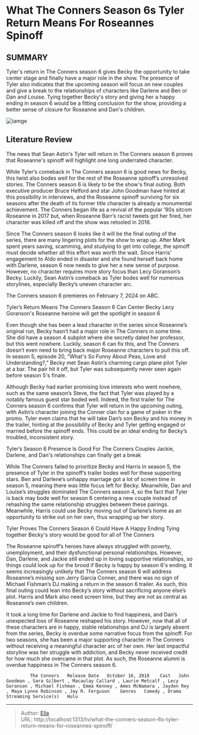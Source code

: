# What The Conners Season 6s Tyler Return Means For Roseannes Spinoff


## SUMMARY 



  Tyler&#39;s return in The Conners season 6 gives Becky the opportunity to take center stage and finally have a major role in the show.   The presence of Tyler also indicates that the upcoming season will focus on new couples and give a break to the relationships of characters like Darlene and Ben or Dan and Louise.   Tying together Becky&#39;s story and giving her a happy ending in season 6 would be a fitting conclusion for the show, providing a better sense of closure for Roseanne and Dan&#39;s children.  

![iamge](https://static1.srcdn.com/wordpress/wp-content/uploads/2024/01/the-conners-season-5-becky-tyler.jpg)

## Literature Review
The news that Sean Astin&#39;s Tyler will return in The Conners season 6 proves that Roseanne&#39;s spinoff will highlight one long underrated character.




While Tyler’s comeback in The Conners season 6 is good news for Becky, this twist also bodes well for the rest of the Roseanne spinoff’s unresolved stories. The Conners season 6 is likely to be the show&#39;s final outing. Both executive producer Bruce Helford and star John Goodman have hinted at this possibility in interviews, and the Roseanne spinoff surviving for six seasons after the death of its former title character is already a monumental achievement. The Conners began life as a revival of the popular ‘90s sitcom Roseanne in 2017 but, when Roseanne Barr’s racist tweets got her fired, her character was killed off and the show was retooled in 2018.




Since The Conners season 6 looks like it will be the final outing of the series, there are many lingering plots for the show to wrap up. After Mark spent years saving, scamming, and studying to get into college, the spinoff must decide whether all this effort was worth the wait. Since Harris’ engagement to Aldo ended in disaster and she found herself back home with Darlene, season 6 now needs to give her a new sense of purpose. However, no character requires more story focus than Lecy Goranson’s Becky. Luckily, Sean Astin’s comeback as Tyler bodes well for numerous storylines, especially Becky’s uneven character arc.



The Conners season 6 premieres on February 7, 2024 on ABC.





 Tyler’s Return Means The Conners Season 6 Can Center Becky 
Lecy Goranson&#39;s Roseanne heroine will get the spotlight in season 6
          




Even though she has been a lead character in the series since Roseanne’s original run, Becky hasn’t had a major role in The Conners in some time. She did have a season 4 subplot where she secretly dated her professor, but this went nowhere. Luckily, season 6 can fix this, and The Conners doesn’t even need to bring back major Roseanne characters to pull this off. In season 5, episode 20, “What&#39;s So Funny About Peas, Love and Understanding?,” Becky met Sean Astin’s charming cargo plane pilot Tyler at a bar. The pair hit it off, but Tyler was subsequently never seen again before season 5&#39;s finale.


 

Although Becky had earlier promising love interests who went nowhere, such as the same season’s Steve, the fact that Tyler was played by a notably famous guest star boded well. Indeed, the first trailer for The Conners season 6 confirms that Tyler will return in the upcoming outing, with Astin’s character joining the Conner clan for a game of poker in the promo. Tyler even claims that he will take Dan’s son Becky and his money in the trailer, hinting at the possibility of Becky and Tyler getting engaged or married before the spinoff ends. This could be an ideal ending for Becky’s troubled, inconsistent story.






 Tyler’s Season 6 Presence Is Good For The Conners Couples 
Jackie, Darlene, and Dan&#39;s relationships can finally get a break
         

While The Conners failed to prioritize Becky and Harris in season 5, the presence of Tyler in the spinoff’s trailer bodes well for these supporting stars. Ben and Darlene’s unhappy marriage got a lot of screen time in season 5, meaning there was little focus left for Becky. Meanwhile, Dan and Louise’s struggles dominated The Conners season 4, so the fact that Tyler is back may bode well for season 6 centering a new couple instead of rehashing the same relationship struggles between these pairings. Meanwhile, Harris could use Becky moving out of Darlene’s home as an opportunity to strike out on her own, thus wrapping up her story.



 Tyler Proves The Conners Season 6 Could Have A Happy Ending 
Tying together Becky&#39;s story would be good for all of The Conners
          




The Roseanne spinoff’s heroes have always struggled with poverty, unemployment, and their dysfunctional personal relationships. However, Dan, Darlene, and Jackie still ended up in loving supportive relationships, so things could look up for the brood if Becky is happy by season 6&#39;s ending. It seems increasingly unlikely that The Conners season 6 will address Roseanne’s missing son Jerry Garcia Conner, and there was no sign of Michael Fishman’s DJ making a return in the season 6 trailer. As such, this final outing could lean into Becky’s story without sacrificing anyone else’s plot. Harris and Mark also need screen time, but they are not as central as Roseanne’s own children.

It took a long time for Darlene and Jackie to find happiness, and Dan’s unexpected loss of Roseanne reshaped his story. However, now that all of these characters are in happy, stable relationships and DJ is largely absent from the series, Becky is overdue some narrative focus from the spinoff. For two seasons, she has been a major supporting character in The Conners without receiving a meaningful character arc of her own. Her last impactful storyline was her struggle with addiction, and Becky never received credit for how much she overcame in that plot. As such, the Roseanne alumni is overdue happiness in The Conners season 6.




             The Conners   Release Date   October 16, 2018    Cast   John Goodman , Sara Gilbert , Macaulay Callard , Laurie Metcalf , Lecy Goranson , Michael Fishman , Emma Kenney , Ames McNamara , Jayden Rey , Maya Lynne Robinson , Jay R. Ferguson    Genres   Comedy , Drama    Streaming Service(s)   Hulu       


---

> Author: [Ella](https://instagram.hk.cn/)  
> URL: http://localhost:1313/tv/what-the-conners-season-6s-tyler-return-means-for-roseannes-spinoff/  

